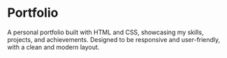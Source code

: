 # Portfolio
A personal portfolio built with HTML and CSS, showcasing my skills, projects, and achievements. Designed to be responsive and user-friendly, with a clean and modern layout.
